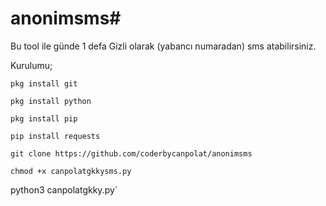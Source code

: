 # anonimsms#

Bu tool ile günde 1 defa Gizli olarak (yabancı numaradan) sms atabilirsiniz.

Kurulumu;

 `pkg install git`



 `pkg install python`

 

 `pkg install pip`

 

 `pip install requests`

 

`git clone https://github.com/coderbycanpolat/anonimsms`



 `chmod +x canpolatgkkysms.py`

 

python3 canpolatgkky.py`
